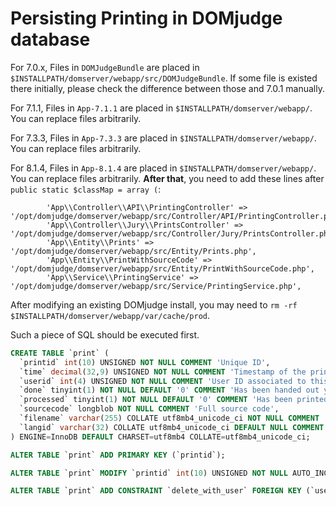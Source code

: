 # Persisting Printing in DOMjudge database

For 7.0.x, Files in `DOMJudgeBundle` are placed in `$INSTALLPATH/domserver/webapp/src/DOMJudgeBundle`. If some file is existed there initially, please check the difference between those and 7.0.1 manually.

For 7.1.1, Files in `App-7.1.1` are placed in `$INSTALLPATH/domserver/webapp/`. You can replace files arbitrarily.

For 7.3.3, Files in `App-7.3.3` are placed in `$INSTALLPATH/domserver/webapp/`. You can replace files arbitrarily.

For 8.1.4, Files in `App-8.1.4` are placed in `$INSTALLPATH/domserver/webapp/`. You can replace files arbitrarily. **After that**, you need to add these lines after `public static $classMap = array (`:

```
        'App\\Controller\\API\\PrintingController' => '/opt/domjudge/domserver/webapp/src/Controller/API/PrintingController.php',
        'App\\Controller\\Jury\\PrintsController' => '/opt/domjudge/domserver/webapp/src/Controller/Jury/PrintsController.php',
        'App\\Entity\\Prints' => '/opt/domjudge/domserver/webapp/src/Entity/Prints.php',
        'App\\Entity\\PrintWithSourceCode' => '/opt/domjudge/domserver/webapp/src/Entity/PrintWithSourceCode.php',
        'App\\Service\\PrintingService' => '/opt/domjudge/domserver/webapp/src/Service/PrintingService.php',
```

After modifying an existing DOMjudge install, you may need to `rm -rf $INSTALLPATH/domserver/webapp/var/cache/prod`.

Such a piece of SQL should be executed first.

```sql
CREATE TABLE `print` (
  `printid` int(10) UNSIGNED NOT NULL COMMENT 'Unique ID',
  `time` decimal(32,9) UNSIGNED NOT NULL COMMENT 'Timestamp of the print request',
  `userid` int(4) UNSIGNED NOT NULL COMMENT 'User ID associated to this entry',
  `done` tinyint(1) NOT NULL DEFAULT '0' COMMENT 'Has been handed out yet?',
  `processed` tinyint(1) NOT NULL DEFAULT '0' COMMENT 'Has been printed?',
  `sourcecode` longblob NOT NULL COMMENT 'Full source code',
  `filename` varchar(255) COLLATE utf8mb4_unicode_ci NOT NULL COMMENT 'Filename as submitted',
  `langid` varchar(32) COLLATE utf8mb4_unicode_ci DEFAULT NULL COMMENT 'Language definition'
) ENGINE=InnoDB DEFAULT CHARSET=utf8mb4 COLLATE=utf8mb4_unicode_ci;

ALTER TABLE `print` ADD PRIMARY KEY (`printid`);

ALTER TABLE `print` MODIFY `printid` int(10) UNSIGNED NOT NULL AUTO_INCREMENT COMMENT 'Unique ID', AUTO_INCREMENT=1;

ALTER TABLE `print` ADD CONSTRAINT `delete_with_user` FOREIGN KEY (`userid`) REFERENCES `user`(`userid`) ON DELETE CASCADE ON UPDATE NO ACTION;
```

